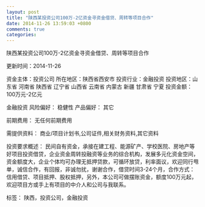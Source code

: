 ```yaml
---
layout: post
title: "陕西某投资公司100万-2亿资金寻资金借贷、周转等项目合作"
date: 2014-11-26 13:59:03 +0800
comments: true
categories: 
---
```

陕西某投资公司100万-2亿资金寻资金借贷、周转等项目合作



更新时间：2014-11-26

资金主体：投资公司
所在地区：陕西省西安市
投资行业：金融投资
投资地区：山东省 河南省 陕西省 辽宁省 山西省 云南省 内蒙古 新疆 甘肃省 宁夏
投资金额：100万元-2亿元

金融投资
风险偏好：
                            稳健性 
                                                                                产品偏好：
                            其它

前期费用：
无任何前期费用

需提供资料：
商业/项目计划书,公司证件,相关财务资料,其它资料

投资要求概述：
民间自有资金，承接在建工程、能源矿产、学校医院、房地产等好项目投资借贷，企业资金周转投融资等业务的综合机构，发展多元化资金空间，资金额度大，企业个体均可办理无抵押贷款，可循环放贷，利率面议，欢迎同行甩单，诚信合作，有回报，非诚勿扰，谢谢合作，借贷时间3-24个月，合作方式：信用借贷、项目抵押、股权抵押，另外，本公司可做摆账资金，额度100万元起，欢迎项目方或手上有项目的中介人和公司与我联系。

标签：
陕西，投资公司，金融投资

